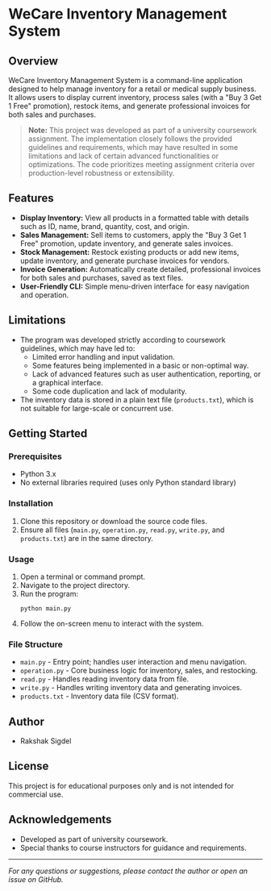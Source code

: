 # WeCare Inventory Management System

## Overview

WeCare Inventory Management System is a command-line application designed to help manage inventory for a retail or medical supply business. It allows users to display current inventory, process sales (with a "Buy 3 Get 1 Free" promotion), restock items, and generate professional invoices for both sales and purchases.

> **Note:** This project was developed as part of a university coursework assignment. The implementation closely follows the provided guidelines and requirements, which may have resulted in some limitations and lack of certain advanced functionalities or optimizations. The code prioritizes meeting assignment criteria over production-level robustness or extensibility.

## Features

- **Display Inventory:** View all products in a formatted table with details such as ID, name, brand, quantity, cost, and origin.
- **Sales Management:** Sell items to customers, apply the "Buy 3 Get 1 Free" promotion, update inventory, and generate sales invoices.
- **Stock Management:** Restock existing products or add new items, update inventory, and generate purchase invoices for vendors.
- **Invoice Generation:** Automatically create detailed, professional invoices for both sales and purchases, saved as text files.
- **User-Friendly CLI:** Simple menu-driven interface for easy navigation and operation.

## Limitations

- The program was developed strictly according to coursework guidelines, which may have led to:
  - Limited error handling and input validation.
  - Some features being implemented in a basic or non-optimal way.
  - Lack of advanced features such as user authentication, reporting, or a graphical interface.
  - Some code duplication and lack of modularity.
- The inventory data is stored in a plain text file (`products.txt`), which is not suitable for large-scale or concurrent use.

## Getting Started

### Prerequisites
- Python 3.x
- No external libraries required (uses only Python standard library)

### Installation
1. Clone this repository or download the source code files.
2. Ensure all files (`main.py`, `operation.py`, `read.py`, `write.py`, and `products.txt`) are in the same directory.

### Usage
1. Open a terminal or command prompt.
2. Navigate to the project directory.
3. Run the program:
   ```
   python main.py
   ```
4. Follow the on-screen menu to interact with the system.

### File Structure
- `main.py` - Entry point; handles user interaction and menu navigation.
- `operation.py` - Core business logic for inventory, sales, and restocking.
- `read.py` - Handles reading inventory data from file.
- `write.py` - Handles writing inventory data and generating invoices.
- `products.txt` - Inventory data file (CSV format).


## Author
- Rakshak Sigdel

## License
This project is for educational purposes only and is not intended for commercial use.

## Acknowledgements
- Developed as part of university coursework.
- Special thanks to course instructors for guidance and requirements.

---

*For any questions or suggestions, please contact the author or open an issue on GitHub.*
